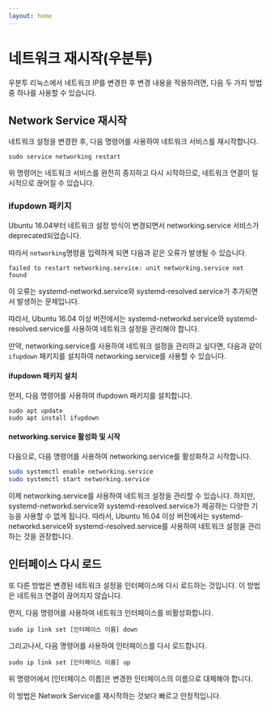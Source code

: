 ```yaml
---
layout: home
---
```


# 네트워크 재시작(우분투)
우분투 리눅스에서 네트워크 IP를 변경한 후 변경 내용을 적용하려면, 다음 두 가지 방법 중 하나를 사용할 수 있습니다.

## Network Service 재시작
네트워크 설정을 변경한 후, 다음 명령어를 사용하여 네트워크 서비스를 재시작합니다.

```
sudo service networking restart
```
위 명령어는 네트워크 서비스를 완전히 중지하고 다시 시작하므로, 네트워크 연결이 일시적으로 끊어질 수 있습니다.

### ifupdown 패키지
Ubuntu 16.04부터 네트워크 설정 방식이 변경되면서 networking.service 서비스가 deprecated되었습니다.

따라서 `networking`명령을 입력하게 되면 다음과 같은 오류가 발생될 수 있습니다.

```
failed to restart networking.service: unit networking.service not found
```

이 오류는 systemd-networkd.service와 systemd-resolved.service가 추가되면서 발생하는 문제입니다.

따라서, Ubuntu 16.04 이상 버전에서는 systemd-networkd.service와 systemd-resolved.service를 사용하여 네트워크 설정을 관리해야 합니다.

만약, networking.service를 사용하여 네트워크 설정을 관리하고 싶다면, 다음과 같이 `ifupdown` 패키지를 설치하여 networking.service를 사용할 수 있습니다.

#### ifupdown 패키지 설치
먼저, 다음 명령어를 사용하여 ifupdown 패키지를 설치합니다.

```
sudo apt update
sudo apt install ifupdown
```

#### networking.service 활성화 및 시작
다음으로, 다음 명령어를 사용하여 networking.service를 활성화하고 시작합니다.

```bash
sudo systemctl enable networking.service
sudo systemctl start networking.service
```

이제 networking.service를 사용하여 네트워크 설정을 관리할 수 있습니다. 하지만, systemd-networkd.service와 systemd-resolved.service가 제공하는 다양한 기능을 사용할 수 없게 됩니다. 따라서, Ubuntu 16.04 이상 버전에서는 systemd-networkd.service와 systemd-resolved.service를 사용하여 네트워크 설정을 관리하는 것을 권장합니다.

## 인터페이스 다시 로드
또 다른 방법은 변경된 네트워크 설정을 인터페이스에 다시 로드하는 것입니다. 이 방법은 네트워크 연결이 끊어지지 않습니다.

먼저, 다음 명령어를 사용하여 네트워크 인터페이스를 비활성화합니다.

```
sudo ip link set [인터페이스 이름] down
```
그리고나서, 다음 명령어를 사용하여 인터페이스를 다시 로드합니다.


```
sudo ip link set [인터페이스 이름] up
```
위 명령어에서 [인터페이스 이름]은 변경한 인터페이스의 이름으로 대체해야 합니다.

이 방법은 Network Service를 재시작하는 것보다 빠르고 안정적입니다.